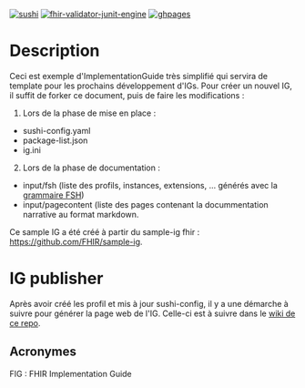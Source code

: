 [![sushi](https://github.com/M-Priour/ans-test/actions/workflows/checkFSH.yml/badge.svg?branch=main)](https://github.com/M-Priour/ans-test/actions/workflows/checkFSH.yml)
[![fhir-validator-junit-engine](https://github.com/M-Priour/ans-test/actions/workflows/fhir-validator-junit-engine.yaml/badge.svg)](https://github.com/M-Priour/ans-test/actions/workflows/fhir-validator-junit-engine.yaml)
[![ghpages](https://github.com/M-Priour/ans-test/actions/workflows/gh-pages.yml/badge.svg)](https://github.com/M-Priour/ans-test/actions/workflows/gh-pages.yml)
# Description
Ceci est exemple d'ImplementationGuide très simplifié qui servira de template pour les prochains développement d'IGs. Pour créer un nouvel IG, il suffit de forker ce document, puis de faire les modifications :

1. Lors de la phase de mise en place :
* sushi-config.yaml
* package-list.json
* ig.ini

2. Lors de la phase de documentation :
* input/fsh (liste des profils, instances, extensions, ... générés avec la [grammaire FSH](https://build.fhir.org/ig/HL7/fhir-shorthand/))
* input/pagecontent (liste des pages contenant la docummentation narrative au format markdown.

Ce sample IG a été créé à partir du sample-ig fhir : https://github.com/FHIR/sample-ig.

# IG publisher

Après avoir créé les profil et mis à jour sushi-config, il y a une démarche à suivre pour générer la page web de l'IG. Celle-ci est à suivre dans le [wiki de ce repo](https://github.com/ansforge/FIG_ans-ig-sample/wiki).



## Acronymes
FIG : FHIR Implementation Guide
